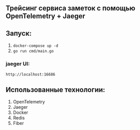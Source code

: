 ## Трейсинг сервиса заметок с помощью OpenTelemetry + Jaeger

## Запуск:
1. ``` docker-compose up -d ```
2. ``` go run cmd/main.go ```

### jaeger UI:
``` http://localhost:16686 ```

## Использованные технологии:
1. OpenTelemetry
2. Jaeger
3. Docker
4. Redis
5. Fiber
